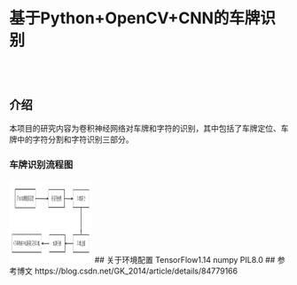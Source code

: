 # 基于Python+OpenCV+CNN的车牌识别
<br><br>
## 介绍
本项目的研究内容为卷积神经网络对车牌和字符的识别，其中包括了车牌定位、车牌中的字符分割和字符识别三部分。
### 车牌识别流程图
<img src="https://github.com/qiaowanyue/CarPlateIdentity/raw/master/cloudImage/avatar1.png" width="150" height="150" alt="描述语言，写什么都不会显示出来"/>
## 关于环境配置
TensorFlow1.14
numpy
PIL8.0
## 参考博文
https://blog.csdn.net/GK_2014/article/details/84779166
